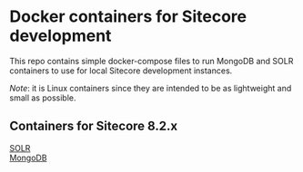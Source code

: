 # Docker containers for Sitecore development

This repo contains simple docker-compose files to run MongoDB and SOLR containers to use for local Sitecore development instances.

*Note*: it is Linux containers since they are intended to be as lightweight and small as possible.


## Containers for Sitecore 8.2.x  

[SOLR](/containers/solr/6.6.0-bitnami-sitecore/)  
[MongoDB](/containers/solr/6.6.0-bitnami-sitecore/)
